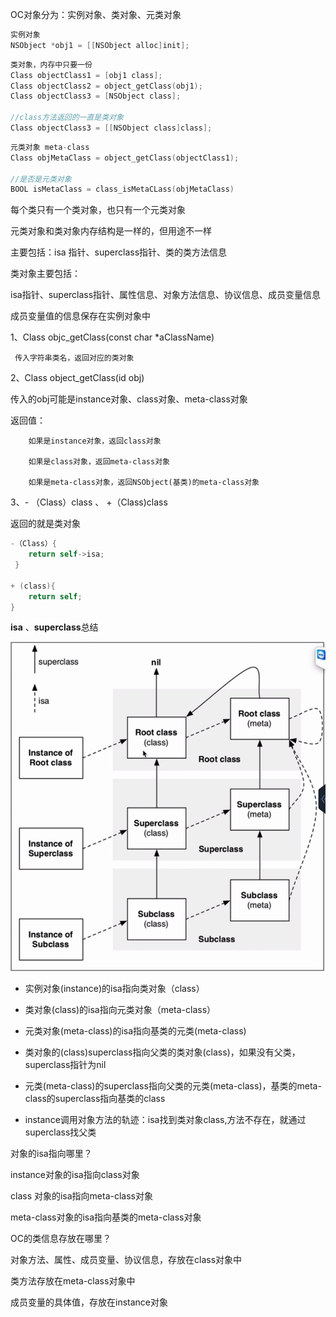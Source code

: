 OC对象分为：实例对象、类对象、元类对象

```objective-c
实例对象
NSObject *obj1 = [[NSObject alloc]init];
```

```objective-c
类对象，内存中只要一份
Class objectClass1 = [obj1 class];
Class objectClass2 = object_getClass(obj1);
Class objectClass3 = [NSObject class];

//class方法返回的一直是类对象
Class objectClass3 = [[NSObject class]class];
```

```objective-c
元类对象 meta-class
Class objMetaClass = object_getClass(objectClass1);

//是否是元类对象
BOOL isMetaClass = class_isMetaCLass(objMetaClass)
```

每个类只有一个类对象，也只有一个元类对象

元类对象和类对象内存结构是一样的，但用途不一样

主要包括：isa 指针、superclass指针、类的类方法信息

类对象主要包括：

isa指针、superclass指针、属性信息、对象方法信息、协议信息、成员变量信息

成员变量值的信息保存在实例对象中

1、Class   objc_getClass(const char  *aClassName)

     传入字符串类名，返回对应的类对象

2、Class  object_getClass(id obj)

传入的obj可能是instance对象、class对象、meta-class对象

返回值：

        如果是instance对象，返回class对象
    
        如果是class对象，返回meta-class对象
    
        如果是meta-class对象，返回NSObject(基类)的meta-class对象

3、- （Class）class    、 +（Class)class

返回的就是类对象

```objective-c
-（Class）{
    return self->isa;
 }

+ (class){
    return self;
}
```

**isa**  、**superclass**总结

![](img/isa--superclass指针指向图.png)

- 实例对象(instance)的isa指向类对象（class）

- 类对象(class)的isa指向元类对象（meta-class）

- 元类对象(meta-class)的isa指向基类的元类(meta-class)

- 类对象的(class)superclass指向父类的类对象(class)，如果没有父类，superclass指针为nil

- 元类(meta-class)的superclass指向父类的元类(meta-class)，基类的meta-class的superclass指向基类的class

- instance调用对象方法的轨迹：isa找到类对象class,方法不存在，就通过superclass找父类

对象的isa指向哪里？

instance对象的isa指向class对象

class 对象的isa指向meta-class对象

meta-class对象的isa指向基类的meta-class对象

OC的类信息存放在哪里？

对象方法、属性、成员变量、协议信息，存放在class对象中

类方法存放在meta-class对象中

成员变量的具体值，存放在instance对象
